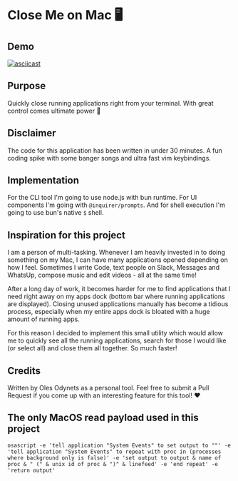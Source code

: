 # Close Me on Mac 🖥️

## Demo
[![asciicast](https://asciinema.org/a/p8nKTVCp0Pl2W4To6iYX51iUu.svg)](https://asciinema.org/a/p8nKTVCp0Pl2W4To6iYX51iUu)

## Purpose
Quickly close running applications right from your terminal.
With great control comes ultimate power 💪

## Disclaimer
The code for this application has been written in under 30 minutes.
A fun coding spike with some banger songs and ultra fast vim keybindings.

## Implementation
For the CLI tool I'm going to use node.js with bun runtime.
For UI components I'm going with `@inquirer/prompts`.
And for shell execution I'm going to use bun's native `$` shell.

## Inspiration for this project
I am a person of multi-tasking. Whenever I am heavily invested in to doing something on my Mac,
I can have many applications opened depending on how I feel. Sometimes I write Code, text
people on Slack, Messages and WhatsUp, compose music and edit videos - all at the same time!

After a long day of work, it becomes harder for me to find applications that I need right
away on my apps dock (bottom bar where running applications are displayed). Closing unused
applications manually has become a tidious process, especially when my entire apps dock is
bloated with a huge amount of running apps.

For this reason I decided to implement this small utility which would allow me to quickly
see all the running applications, search for those I would like (or select all) and close
them all together. So much faster!

## Credits

Written by Oles Odynets as a personal tool.
Feel free to submit a Pull Request if you come up with an interesting feature for this tool! ❤️

## The only MacOS read payload used in this project
```
osascript -e 'tell application "System Events" to set output to ""' -e 'tell application "System Events" to repeat with proc in (processes where background only is false)' -e 'set output to output & name of proc & " (" & unix id of proc & ")" & linefeed' -e 'end repeat' -e 'return output'
```
